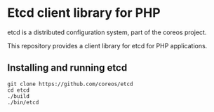 # Etcd client library for PHP

etcd is a distributed configuration system, part of the coreos project.

This repository provides a client library for etcd for PHP applications.

## Installing and running etcd

    git clone https://github.com/coreos/etcd
    cd etcd
    ./build
    ./bin/etcd
    
